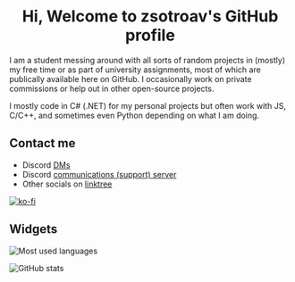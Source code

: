 <h1 align="center">Hi, Welcome to zsotroav's GitHub profile</h1>

I am a student messing around with all sorts of random projects in (mostly) my
free time or as part of university assignments, most of which are publically
available here on GitHub. I occasionally work on private commissions or help
out in other open-source projects.

I mostly code in C# (.NET) for my personal projects but often work with JS,
C/C++, and sometimes even Python depending on what I am doing.

## Contact me
- Discord [DMs](https://discord.com/users/389315198391025666)
- Discord [communications (support) server](https://discord.gg/dMrwaAkEcv)
- Other socials on [linktree](https://linktr.ee/zsotroav)

[![ko-fi](https://ko-fi.com/img/githubbutton_sm.svg)](https://ko-fi.com/Q5Q0M8XY)

## Widgets

![Most used languages](https://github-readme-stats-zsotroav.vercel.app/api/top-langs?username=zsotroav&show_icons=true&theme=radical&locale=en&layout=compact)

![GitHub stats](https://github-readme-stats-zsotroav.vercel.app/api?username=zsotroav&show_icons=true&theme=radical&locale=en&count_private=true)
